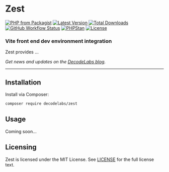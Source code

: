 # Zest

[![PHP from Packagist](https://img.shields.io/packagist/php-v/decodelabs/zest?style=flat)](https://packagist.org/packages/decodelabs/zest)
[![Latest Version](https://img.shields.io/packagist/v/decodelabs/zest.svg?style=flat)](https://packagist.org/packages/decodelabs/zest)
[![Total Downloads](https://img.shields.io/packagist/dt/decodelabs/zest.svg?style=flat)](https://packagist.org/packages/decodelabs/zest)
[![GitHub Workflow Status](https://img.shields.io/github/workflow/status/decodelabs/zest/Integrate)](https://github.com/string|int|floatdecodelabs/zest/actions/workflows/integrate.yml)
[![PHPStan](https://img.shields.io/badge/PHPStan-enabled-44CC11.svg?longCache=true&style=flat)](https://github.com/phpstan/phpstan)
[![License](https://img.shields.io/packagist/l/decodelabs/zest?style=flat)](https://packagist.org/packages/decodelabs/zest)

### Vite front end dev environment integration

Zest provides ...

_Get news and updates on the [DecodeLabs blog](https://blog.decodelabs.com)._

---

## Installation

Install via Composer:

```bash
composer require decodelabs/zest
```

## Usage

Coming soon...

## Licensing

Zest is licensed under the MIT License. See [LICENSE](./LICENSE) for the full license text.
